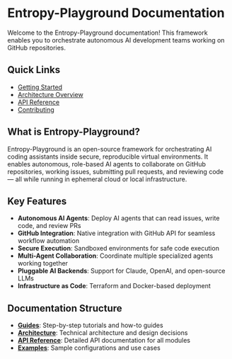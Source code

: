 # Entropy-Playground Documentation

Welcome to the Entropy-Playground documentation! This framework enables you to orchestrate autonomous AI development
teams working on GitHub repositories.

## Quick Links

- [Getting Started](guides/getting-started.md)
- [Architecture Overview](architecture/overview.md)
- [API Reference](api/index.md)
- [Contributing](../CONTRIBUTING.md)

## What is Entropy-Playground?

Entropy-Playground is an open-source framework for orchestrating AI coding assistants inside secure, reproducible
virtual environments. It enables autonomous, role-based AI agents to collaborate on GitHub repositories, working
issues, submitting pull requests, and reviewing code — all while running in ephemeral cloud or local infrastructure.

## Key Features

- **Autonomous AI Agents**: Deploy AI agents that can read issues, write code, and review PRs
- **GitHub Integration**: Native integration with GitHub API for seamless workflow automation
- **Secure Execution**: Sandboxed environments for safe code execution
- **Multi-Agent Collaboration**: Coordinate multiple specialized agents working together
- **Pluggable AI Backends**: Support for Claude, OpenAI, and open-source LLMs
- **Infrastructure as Code**: Terraform and Docker-based deployment

## Documentation Structure

- **[Guides](guides/)**: Step-by-step tutorials and how-to guides
- **[Architecture](architecture/)**: Technical architecture and design decisions
- **[API Reference](api/)**: Detailed API documentation for all modules
- **[Examples](https://github.com/datablogin/entropy-playground/tree/master/examples)**: Sample configurations and use cases
